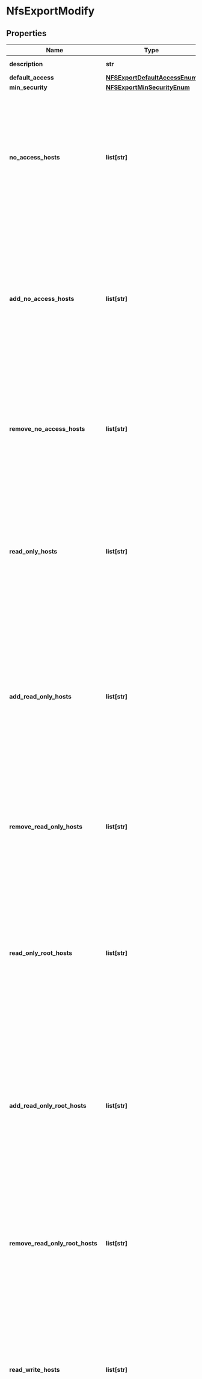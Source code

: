 # NfsExportModify

## Properties
Name | Type | Description | Notes
------------ | ------------- | ------------- | -------------
**description** | **str** | NFS Export description. | [optional] 
**default_access** | [**NFSExportDefaultAccessEnum**](NFSExportDefaultAccessEnum.md) |  | [optional] 
**min_security** | [**NFSExportMinSecurityEnum**](NFSExportMinSecurityEnum.md) |  | [optional] 
**no_access_hosts** | **list[str]** | Hosts with no access to the NFS export or its snapshots. Hosts can be entered by Hostname, IP addresses (IPv4, IPv6, IPv4/PrefixLength, IPv6/PrefixLenght, or IPv4/subnetmask), or Netgroups prefixed with @. The maximum length of an Host name is 255 bytes, and the sum of lengths of all the items in the list is limited to 4096 bytes. | [optional] 
**add_no_access_hosts** | **list[str]** | Hosts to add to the no_access_host list. Hosts can be entered by Hostname, IP addresses (IPv4, IPv6, IPv4/PrefixLength, IPv6/PrefixLenght, or IPv4/subnetmask), or Netgroups prefixed with @. Error if the host already exists in the list. Cannot be combined with no_access_hosts. The maximum length of an Host name is 255 bytes, and the sum of lengths of all the items in the list is limited to 4096 bytes. | [optional] 
**remove_no_access_hosts** | **list[str]** | Hosts to remove from the current no_access_hosts list. Hosts can be entered by Hostname, IP addresses (IPv4, IPv6, IPv4/PrefixLength, IPv6/PrefixLenght, or IPv4/subnetmask), or Netgroups prefixed with @. Error if the host is not present. Cannot combine with no_access_hosts. | [optional] 
**read_only_hosts** | **list[str]** | Hosts with read-only access to the NFS export and its snapshots. Hosts can be entered by Hostname, IP addresses (IPv4, IPv6, IPv4/PrefixLength, IPv6/PrefixLenght, or IPv4/subnetmask), or Netgroups prefixed with @. The maximum length of an Host name is 255 bytes, and the sum of lengths of all the items in the list is limited to 4096 bytes. | [optional] 
**add_read_only_hosts** | **list[str]** | Hosts to add to the current read_only_hosts list. Hosts can be entered by Hostname, IP addresses (IPv4, IPv6, IPv4/PrefixLength, IPv6/PrefixLenght, or IPv4/subnetmask), or Netgroups prefixed with @. Error if the host already exists. Cannot combine with read_only_hosts. The maximum length of an Host name is 255 bytes, and the sum of lengths of all the items in the list is limited to 4096 bytes. | [optional] 
**remove_read_only_hosts** | **list[str]** | Hosts to remove from the current read_only_hosts list. Hosts can be entered by Hostname, IP addresses (IPv4, IPv6, IPv4/PrefixLength, IPv6/PrefixLenght, or IPv4/subnetmask), or Netgroups prefixed with @. Error if the host is not present. Cannot combine with read_only_hosts. | [optional] 
**read_only_root_hosts** | **list[str]** | Hosts with read-only and ready-only for root user access to the NFS Export and its snapshots. Hosts can be entered by Hostname, IP addresses (IPv4, IPv6, IPv4/PrefixLength, IPv6/PrefixLenght, or IPv4/subnetmask), Netgroups prefixed with @. The maximum length of an Host name is 255 bytes, and the sum of lengths of all the items in the list is limited to 4096 bytes. | [optional] 
**add_read_only_root_hosts** | **list[str]** | Hosts to add to the current read_only_root_hosts list. Hosts can be entered by Hostname, IP addresses (IPv4, IPv6, IPv4/PrefixLength, IPv6/PrefixLenght, or IPv4/subnetmask), or Netgroups prefixed with @. Error if the host already exists. Cannot combine with read_only_root_hosts. The maximum length of an Host name is 255 bytes, and the sum of lengths of all the items in the list is limited to 4096 bytes. | [optional] 
**remove_read_only_root_hosts** | **list[str]** | Hosts to remove from the current read_only_root_hosts list. Hosts can be entered by Hostname, IP addresses (IPv4, IPv6, IPv4/PrefixLength, IPv6/PrefixLenght, or IPv4/subnetmask), or Netgroups prefixed with @. Error if The host is not present. Cannot combine with read_only_root_hosts. | [optional] 
**read_write_hosts** | **list[str]** | Hosts with read and write access to the NFS export and its snapshots. Hosts can be entered by Hostname, IP addresses (IPv4, IPv6, IPv4/PrefixLength, IPv6/PrefixLenght, or IPv4/subnetmask) or, Netgroups prefixed with @. The maximum length of an Host name is 255 bytes, and the sum of lengths of all the items in the list is limited to 4096 bytes. | [optional] 
**add_read_write_hosts** | **list[str]** | Hosts to add to the current read_write_hosts list. Hosts can be entered by Hostname, IP addresses (IPv4, IPv6, IPv4/PrefixLength, IPv6/PrefixLenght, or IPv4/subnetmask), or Netgroups prefixed with @. Error if Host is already exists. Cannot combine with read_write_hosts. The maximum length of an Host name is 255 bytes, and the sum of lengths of all the items in the list is limited to 4096 bytes. | [optional] 
**remove_read_write_hosts** | **list[str]** | Hosts to remove from the current read_write_hosts list. Hosts can be entered by Hostname, IP addresses (IPv4, IPv6, IPv4/PrefixLength, IPv6/PrefixLenght, or IPv4/subnetmask), or Netgroups prefixed with @. Error if Host is not present. Cannot combine with read_write_hosts. | [optional] 
**read_write_root_hosts** | **list[str]** | Hosts with read and write and read and write for root user access to the NFS Export and its snapshots. Hosts can be entered by Hostname, IP addresses (IPv4, IPv6, IPv4/PrefixLength, IPv6/PrefixLenght, or IPv4/subnetmask), or Netgroups prefixed with @. The maximum length of an Host name is 255 bytes, and the sum of lengths of all the items in the list is limited to 4096 bytes. | [optional] 
**add_read_write_root_hosts** | **list[str]** | Hosts to add to the current read_write_root_hosts list. Hosts can be entered by Hostname, IP addresses (IPv4, IPv6, IPv4/PrefixLength, IPv6/PrefixLenght, or IPv4/subnetmask), or Netgroups prefixed with @. Error if the host already exists. Cannot combine with read_write_root_hosts. The maximum length of an Host name is 255 bytes, and the sum of lengths of all the items in the list is limited to 4096 bytes. | [optional] 
**remove_read_write_root_hosts** | **list[str]** | Hosts to remove from the current read_write_root_hosts list. Hosts can be entered by Hostname, IP addresses (IPv4, IPv6, IPv4/PrefixLength, IPv6/PrefixLenght, or IPv4/subnetmask), or Netgroups prefixed with @. Error if the host is not present. Cannot combine with read_write_root_hosts. | [optional] 
**anonymous_uid** | **int** | Specifies the user ID of the anonymous account. | [optional] [default to -2]
**anonymous_gid** | **int** | Specifies the group ID of the anonymous account. | [optional] [default to -2]
**is_no_suid** | **bool** | If set, do not allow access to set SUID. Otherwise, allow access. | [optional] 
**nfs_owner_username** | **str** | (*Applies to NFS shares of VMware NFS storage resources.*) Default owner of the NFS Export associated with the datastore. Required if secure NFS enabled. For NFSv3 or NFSv4 without Kerberos, the default owner is root. Was added in version 3.0.0.0. | [optional] 

[[Back to Model list]](../README.md#documentation-for-models) [[Back to API list]](../README.md#documentation-for-api-endpoints) [[Back to README]](../README.md)


